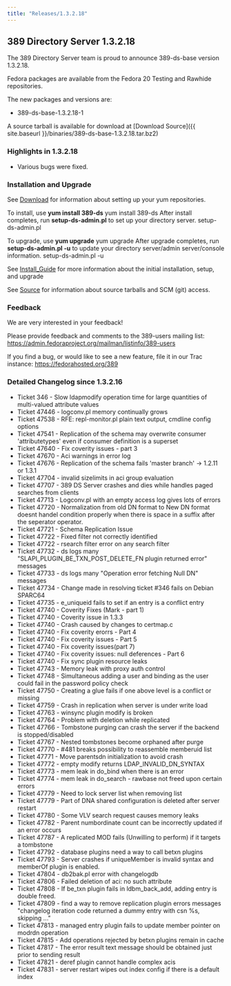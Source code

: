 ```yaml
---
title: "Releases/1.3.2.18"
---
```

389 Directory Server 1.3.2.18
-----------------------------

The 389 Directory Server team is proud to announce 389-ds-base version 1.3.2.18.

Fedora packages are available from the Fedora 20 Testing and Rawhide repositories.

The new packages and versions are:

-   389-ds-base-1.3.2.18-1

A source tarball is available for download at [Download Source]({{ site.baseurl }}/binaries/389-ds-base-1.3.2.18.tar.bz2)

### Highlights in 1.3.2.18

-   Various bugs were fixed.

### Installation and Upgrade

See [Download](../download.html) for information about setting up your yum repositories.

To install, use **yum install 389-ds** yum install 389-ds After install completes, run **setup-ds-admin.pl** to set up your directory server. setup-ds-admin.pl

To upgrade, use **yum upgrade** yum upgrade After upgrade completes, run **setup-ds-admin.pl -u** to update your directory server/admin server/console information. setup-ds-admin.pl -u

See [Install\_Guide](../legacy/install-guide.html) for more information about the initial installation, setup, and upgrade

See [Source](../development/source.html) for information about source tarballs and SCM (git) access.

### Feedback

We are very interested in your feedback!

Please provide feedback and comments to the 389-users mailing list: <https://admin.fedoraproject.org/mailman/listinfo/389-users>

If you find a bug, or would like to see a new feature, file it in our Trac instance: <https://fedorahosted.org/389>

### Detailed Changelog since 1.3.2.16

-   Ticket 346 - Slow ldapmodify operation time for large quantities of multi-valued attribute values
-   Ticket 47446 - logconv.pl memory continually grows
-   Ticket 47538 - RFE: repl-monitor.pl plain text output, cmdline config options
-   Ticket 47541 - Replication of the schema may overwrite consumer 'attributetypes' even if consumer definition is a superset
-   Ticket 47640 - Fix coverity issues - part 3
-   Ticket 47670 - Aci warnings in error log
-   Ticket 47676 - Replication of the schema fails 'master branch' -\> 1.2.11 or 1.3.1
-   Ticket 47704 - invalid sizelimits in aci group evaluation
-   Ticket 47707 - 389 DS Server crashes and dies while handles paged searches from clients
-   Ticket 47713 - Logconv.pl with an empty access log gives lots of errors
-   Ticket 47720 - Normalization from old DN format to New DN format doesnt handel condition properly when there is space in a suffix after the seperator operator.
-   Ticket 47721 - Schema Replication Issue
-   Ticket 47722 - Fixed filter not correctly identified
-   Ticket 47722 - rsearch filter error on any search filter
-   Ticket 47732 - ds logs many "SLAPI\_PLUGIN\_BE\_TXN\_POST\_DELETE\_FN plugin returned error" messages
-   Ticket 47733 - ds logs many "Operation error fetching Null DN" messages
-   Ticket 47734 - Change made in resolving ticket \#346 fails on Debian SPARC64
-   Ticket 47735 - e\_uniqueid fails to set if an entry is a conflict entry
-   Ticket 47740 - Coverity Fixes (Mark - part 1)
-   Ticket 47740 - Coverity issue in 1.3.3
-   Ticket 47740 - Crash caused by changes to certmap.c
-   Ticket 47740 - Fix coverity erorrs - Part 4
-   Ticket 47740 - Fix coverity issues - Part 5
-   Ticket 47740 - Fix coverity issues(part 7)
-   Ticket 47740 - Fix coverity issues: null deferences - Part 6
-   Ticket 47740 - Fix sync plugin resource leaks
-   Ticket 47743 - Memory leak with proxy auth control
-   Ticket 47748 - Simultaneous adding a user and binding as the user could fail in the password policy check
-   Ticket 47750 - Creating a glue fails if one above level is a conflict or missing
-   Ticket 47759 - Crash in replication when server is under write load
-   Ticket 47763 - winsync plugin modify is broken
-   Ticket 47764 - Problem with deletion while replicated
-   Ticket 47766 - Tombstone purging can crash the server if the backend is stopped/disabled
-   Ticket 47767 - Nested tombstones become orphaned after purge
-   Ticket 47770 - \#481 breaks possibility to reassemble memberuid list
-   Ticket 47771 - Move parentsdn initialization to avoid crash
-   Ticket 47772 - empty modify returns LDAP\_INVALID\_DN\_SYNTAX
-   Ticket 47773 - mem leak in do\_bind when there is an error
-   Ticket 47774 - mem leak in do\_search - rawbase not freed upon certain errors
-   Ticket 47779 - Need to lock server list when removing list
-   Ticket 47779 - Part of DNA shared configuration is deleted after server restart
-   Ticket 47780 - Some VLV search request causes memory leaks
-   Ticket 47782 - Parent numbordinate count can be incorrectly updated if an error occurs
-   Ticket 47787 - A replicated MOD fails (Unwilling to perform) if it targets a tombstone
-   Ticket 47792 - database plugins need a way to call betxn plugins
-   Ticket 47793 - Server crashes if uniqueMember is invalid syntax and memberOf plugin is enabled.
-   Ticket 47804 - db2bak.pl error with changelogdb
-   Ticket 47806 - Failed deletion of aci: no such attribute
-   Ticket 47808 - If be\_txn plugin fails in ldbm\_back\_add, adding entry is double freed.
-   Ticket 47809 - find a way to remove replication plugin errors messages "changelog iteration code returned a dummy entry with csn %s, skipping ..."
-   Ticket 47813 - managed entry plugin fails to update member pointer on modrdn operation
-   Ticket 47815 - Add operations rejected by betxn plugins remain in cache
-   Ticket 47817 - The error result text message should be obtained just prior to sending result
-   Ticket 47821 - deref plugin cannot handle complex acis
-   Ticket 47831 - server restart wipes out index config if there is a default index

